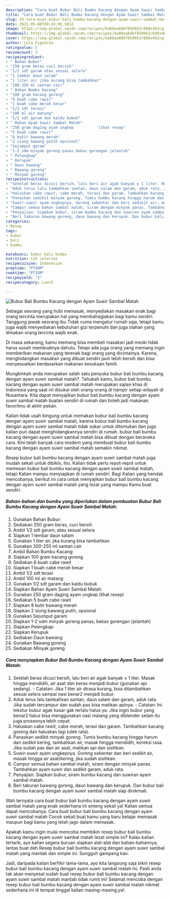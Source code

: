 ```yaml
---
description: "Cara buat Bubur Bali Bumbu Kacang dengan Ayam Suwir Sambal Matah yang enak dan Mudah Dibuat"
title: "Cara buat Bubur Bali Bumbu Kacang dengan Ayam Suwir Sambal Matah yang enak dan Mudah Dibuat"
slug: 43-cara-buat-bubur-bali-bumbu-kacang-dengan-ayam-suwir-sambal-matah-yang-enak-dan-mudah-dibuat
date: 2021-05-08T08:43:05.501Z
image: https://img-global.cpcdn.com/recipes/ba80aa8dbf850663/680x482cq70/bubur-bali-bumbu-kacang-dengan-ayam-suwir-sambal-matah-foto-resep-utama.jpg
thumbnail: https://img-global.cpcdn.com/recipes/ba80aa8dbf850663/680x482cq70/bubur-bali-bumbu-kacang-dengan-ayam-suwir-sambal-matah-foto-resep-utama.jpg
cover: https://img-global.cpcdn.com/recipes/ba80aa8dbf850663/680x482cq70/bubur-bali-bumbu-kacang-dengan-ayam-suwir-sambal-matah-foto-resep-utama.jpg
author: Lela Figueroa
ratingvalue: 5
reviewcount: 3
recipeingredient:
- " Bahan Bubur"
- "250 gram beras cuci bersih"
- "1/2 sdt garam atau sesuai selera"
- "1 lembar daun salam"
- "1 liter air jika kurang bisa tambahkan"
- "200-250 ml santan cair"
- " Bahan Bumbu Kacang"
- "100 gram kacang goreng"
- "6 buah cabe rawit"
- "1 buah cabe merah besar"
- "1/2 sdt terasi"
- "100 ml air matang"
- "1/2 sdt garam dan kaldu bubuk"
- " Bahan Ayam Suwir Sambal Matah"
- "250 gram daging ayam ungkep           lihat resep"
- "5 buah cabe rawit"
- "8 butir bawang merah"
- "2 siung bawang putih opsional"
- "Sejumput garam"
- "1-2 sdm minyak goreng panas bekas gorengan jelantah"
- " Pelengkap"
- " Kerupuk"
- " Daun bawang"
- " Bawang goreng"
- " Minyak goreng"
recipeinstructions:
- "Setelah beras dicuci bersih, lalu beri air agak banyak ± 1 liter. Masak hingga mendidih, air asat dan beras menjadi bubur (gunakan api sedang).  Catatan: Jika 1 liter air dirasa kurang, bisa ditambahkan sesuai selera sampai nasi benar2 menjadi bubur."
- "Aduk terus lalu tambahkan santan, daun salam dan garam, aduk rata. Jika sudah tercampur dan sudah pas bisa matikan apinya.  Catatan: Ini tekstur bubur agak kasar gak terlalu halus ya. Jika ingin bubur yang benar2 halus bisa menggunakan nasi matang yang diblender selain itu juga prosesnya lebih cepat."
- "Haluskan cabe rawit, cabe merah, terasi dan garam. Tambahkan kacang goreng dan haluskan lagi (ulek rata)."
- "Panaskan sedikit minyak goreng. Tumis bumbu kacang hingga harum dan sedikit kering, tambahkan air, masak hingga mendidih, koreksi rasa. Jika sudah pas dan air asat, matikan api dan sisihkan."
- "Suwir-suwir ayam ungkepnya. Goreng sebentar dan beri sedikit air, masak hingga air asat/kering, jika sudah sisihkan."
- "Campur semua bahan sambal matah, siram dengan minyak panas. Tambahkan ayam suwir dan sedikit garam, aduk rata."
- "Penyajian: Siapkan bubur, siram bumbu kacang dan suwiran ayam sambal matah."
- "Beri taburan bawang goreng, daun bawang dan kerupuk. Dan bubur bali bumbu kacang dengan ayam suwir sambal matah siap dinikmati."
categories:
- Resep
tags:
- bubur
- bali
- bumbu

katakunci: bubur bali bumbu 
nutrition: 126 calories
recipecuisine: Indonesian
preptime: "PT40M"
cooktime: "PT35M"
recipeyield: "2"
recipecategory: Lunch

---
```



![Bubur Bali Bumbu Kacang dengan Ayam Suwir Sambal Matah](https://img-global.cpcdn.com/recipes/ba80aa8dbf850663/680x482cq70/bubur-bali-bumbu-kacang-dengan-ayam-suwir-sambal-matah-foto-resep-utama.jpg)

Sebagai seorang yang hobi memasak, menyediakan masakan enak bagi orang tercinta merupakan hal yang membahagiakan bagi kamu sendiri. Tanggung jawab seorang ibu Tidak cuma mengatur rumah saja, tetapi kamu juga wajib menyediakan kebutuhan gizi terpenuhi dan juga olahan yang dimakan orang tercinta wajib enak.

Di masa  sekarang, kamu memang bisa membeli masakan jadi meski tidak harus susah membuatnya dahulu. Tetapi ada juga orang yang memang ingin memberikan makanan yang terenak bagi orang yang dicintainya. Karena, menghidangkan masakan yang dibuat sendiri jauh lebih bersih dan bisa menyesuaikan berdasarkan makanan kesukaan famili. 



Mungkinkah anda merupakan salah satu penyuka bubur bali bumbu kacang dengan ayam suwir sambal matah?. Tahukah kamu, bubur bali bumbu kacang dengan ayam suwir sambal matah merupakan sajian khas di Indonesia yang saat ini disukai oleh orang-orang di hampir setiap wilayah di Nusantara. Kita dapat menyajikan bubur bali bumbu kacang dengan ayam suwir sambal matah buatan sendiri di rumah dan boleh jadi makanan favoritmu di akhir pekan.

Kalian tidak usah bingung untuk memakan bubur bali bumbu kacang dengan ayam suwir sambal matah, karena bubur bali bumbu kacang dengan ayam suwir sambal matah tidak sukar untuk ditemukan dan juga kalian pun dapat menghidangkannya sendiri di rumah. bubur bali bumbu kacang dengan ayam suwir sambal matah bisa dibuat dengan beraneka cara. Kini telah banyak cara modern yang membuat bubur bali bumbu kacang dengan ayam suwir sambal matah semakin nikmat.

Resep bubur bali bumbu kacang dengan ayam suwir sambal matah juga mudah sekali untuk dibikin, lho. Kalian tidak perlu repot-repot untuk memesan bubur bali bumbu kacang dengan ayam suwir sambal matah, tetapi Kalian mampu menyiapkan di rumah sendiri. Bagi Kalian yang hendak mencobanya, berikut ini cara untuk menyajikan bubur bali bumbu kacang dengan ayam suwir sambal matah yang lezat yang mampu Kamu buat sendiri.

<!--inarticleads1-->

##### Bahan-bahan dan bumbu yang diperlukan dalam pembuatan Bubur Bali Bumbu Kacang dengan Ayam Suwir Sambal Matah:

1. Gunakan  Bahan Bubur:
1. Sediakan 250 gram beras, cuci bersih
1. Ambil 1/2 sdt garam, atau sesuai selera
1. Siapkan 1 lembar daun salam
1. Gunakan 1 liter air, jika kurang bisa tambahkan
1. Gunakan 200-250 ml santan cair
1. Ambil  Bahan Bumbu Kacang:
1. Siapkan 100 gram kacang goreng
1. Sediakan 6 buah cabe rawit
1. Siapkan 1 buah cabe merah besar
1. Ambil 1/2 sdt terasi
1. Ambil 100 ml air matang
1. Gunakan 1/2 sdt garam dan kaldu bubuk
1. Siapkan  Bahan Ayam Suwir Sambal Matah:
1. Gunakan 250 gram daging ayam ungkep           (lihat resep)
1. Sediakan 5 buah cabe rawit
1. Siapkan 8 butir bawang merah
1. Siapkan 2 siung bawang putih, opsional
1. Gunakan Sejumput garam
1. Siapkan 1-2 sdm minyak goreng panas, bekas gorengan (jelantah)
1. Siapkan  Pelengkap:
1. Siapkan  Kerupuk
1. Sediakan  Daun bawang
1. Gunakan  Bawang goreng
1. Sediakan  Minyak goreng




<!--inarticleads2-->

##### Cara menyiapkan Bubur Bali Bumbu Kacang dengan Ayam Suwir Sambal Matah:

1. Setelah beras dicuci bersih, lalu beri air agak banyak ± 1 liter. Masak hingga mendidih, air asat dan beras menjadi bubur (gunakan api sedang).  - Catatan: Jika 1 liter air dirasa kurang, bisa ditambahkan sesuai selera sampai nasi benar2 menjadi bubur.
1. Aduk terus lalu tambahkan santan, daun salam dan garam, aduk rata. Jika sudah tercampur dan sudah pas bisa matikan apinya.  - Catatan: Ini tekstur bubur agak kasar gak terlalu halus ya. Jika ingin bubur yang benar2 halus bisa menggunakan nasi matang yang diblender selain itu juga prosesnya lebih cepat.
1. Haluskan cabe rawit, cabe merah, terasi dan garam. Tambahkan kacang goreng dan haluskan lagi (ulek rata).
1. Panaskan sedikit minyak goreng. Tumis bumbu kacang hingga harum dan sedikit kering, tambahkan air, masak hingga mendidih, koreksi rasa. Jika sudah pas dan air asat, matikan api dan sisihkan.
1. Suwir-suwir ayam ungkepnya. Goreng sebentar dan beri sedikit air, masak hingga air asat/kering, jika sudah sisihkan.
1. Campur semua bahan sambal matah, siram dengan minyak panas. Tambahkan ayam suwir dan sedikit garam, aduk rata.
1. Penyajian: Siapkan bubur, siram bumbu kacang dan suwiran ayam sambal matah.
1. Beri taburan bawang goreng, daun bawang dan kerupuk. Dan bubur bali bumbu kacang dengan ayam suwir sambal matah siap dinikmati.




Wah ternyata cara buat bubur bali bumbu kacang dengan ayam suwir sambal matah yang enak sederhana ini enteng sekali ya! Kalian semua dapat mencobanya. Cara buat bubur bali bumbu kacang dengan ayam suwir sambal matah Cocok sekali buat kamu yang baru belajar memasak maupun bagi kamu yang telah jago dalam memasak.

Apakah kamu ingin mulai mencoba membikin resep bubur bali bumbu kacang dengan ayam suwir sambal matah lezat simple ini? Kalau kalian tertarik, ayo kalian segera buruan siapkan alat-alat dan bahan-bahannya, lantas buat deh Resep bubur bali bumbu kacang dengan ayam suwir sambal matah yang mantab dan simple ini. Sungguh gampang kan. 

Jadi, daripada kalian berfikir lama-lama, ayo kita langsung saja bikin resep bubur bali bumbu kacang dengan ayam suwir sambal matah ini. Pasti anda tak akan menyesal sudah buat resep bubur bali bumbu kacang dengan ayam suwir sambal matah mantab tidak rumit ini! Selamat mencoba dengan resep bubur bali bumbu kacang dengan ayam suwir sambal matah nikmat sederhana ini di tempat tinggal kalian masing-masing,ya!.

